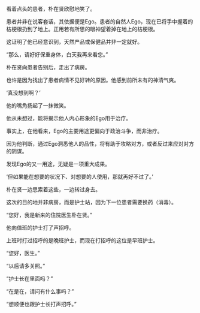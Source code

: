 看着点头的患者，朴在贤欣慰地笑了。

患者并非在说客套话，其依据便是Ego。患者的自然人Ego，现在已将手中握着的桔梗根扔到了地上。正用若有所思的眼神望着掉在地上的桔梗根。

这证明了他已经意识到，天然产品或保健品并非一定就好。

“那么，请好好保重身体，白天我再来看您。”

朴在贤向患者告别后，走出了病房。

也许是因为找出了患者病情不见好转的原因。他感到前所未有的神清气爽。

‘真没想到啊？’

他的嘴角扬起了一抹微笑。

他从未想过，能将揭示他人内心形象的Ego用于治疗。

事实上，在他看来，Ego的主要用途更偏向于政治斗争，而非治疗。

因为他判断，通过Ego洞悉他人的品性，将有助于攻略对方，或者反过来应对对方的阴谋。

发现Ego的又一用途，无疑是一项重大成果。

‘但如果能在想要的状况下、对想要的人使用，那就再好不过了。’

朴在贤一边思索着这些，一边转过身去。

这次的目的地并非病房，而是护士站，因为下一位患者需要换药（消毒）。

“您好，我是新来的住院医生朴在贤。”

他向值班的护士打了声招呼。

上班时打过招呼的是晚班护士，而现在打招呼的这位是早班护士。

“您好，医生。”

“以后请多关照。”

“护士长在里面吗？”

“在是在，请问有什么事吗？”

“想顺便也跟护士长打声招呼。”